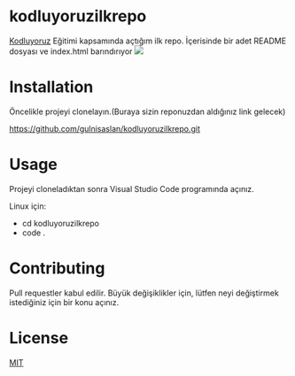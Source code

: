 # kodluyoruzilkrepo

[Kodluyoruz](https://www.kodluyoruz.org/) Eğitimi kapsamında açtığım ilk repo. İçerisinde bir adet README dosyası ve index.html barındırıyor
![](D:\gülnisaslanyazilim\yazilim\kodluyoruzpatikadev\kodluyoruzilkrepo\SharedScreenshot.png)

# Installation
Öncelikle projeyi clonelayın.(Buraya sizin reponuzdan aldığınız link gelecek)

https://github.com/gulnisaslan/kodluyoruzilkrepo.git

# Usage
Projeyi cloneladıktan sonra Visual Studio Code programında açınız.

Linux için:
* cd kodluyoruzilkrepo
* code .

# Contributing
Pull requestler kabul edilir. Büyük değişiklikler için, lütfen neyi değiştirmek istediğiniz için bir konu açınız.

# License
[MIT](https://github.com/gulnisaslan/kodluyoruzilkrepo/blob/main/LICENSE)
 






